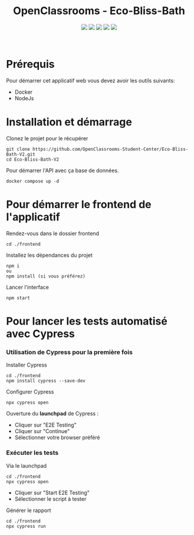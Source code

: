 <div align="center">

# OpenClassrooms - Eco-Bliss-Bath
</div>

<p align="center">
    <img src="https://img.shields.io/badge/MariaDB-v11.7.2-blue">
    <img src="https://img.shields.io/badge/Symfony-v6.2-blue">
    <img src="https://img.shields.io/badge/Angular-v13.3.0-blue">
    <img src="https://img.shields.io/badge/docker--build-passing-brightgreen">
    <img src="https://img.shields.io/badge/Cypress-v14.5.2-blue">
  <br><br><br>
</p>

# Prérequis
Pour démarrer cet applicatif web vous devez avoir les outils suivants:
- Docker
- NodeJs

# Installation et démarrage
Clonez le projet pour le récupérer
``` 
git clone https://github.com/OpenClassrooms-Student-Center/Eco-Bliss-Bath-V2.git
cd Eco-Bliss-Bath-V2
```
Pour démarrer l'API avec ça base de données.
```
docker compose up -d
```
# Pour démarrer le frontend de l'applicatif
Rendez-vous dans le dossier frontend
```
cd ./frontend
```
Installez les dépendances du projet
```
npm i
ou
npm install (si vous préférez)
```
Lancer l'interface
```
npm start
```

# Pour lancer les tests automatisé avec Cypress
### Utilisation de Cypress pour la première fois
Installer Cypress
```
cd ./frontend
npm install cypress --save-dev
```
Configurer Cypress
```
npx cypress open
```  
Ouverture du **launchpad** de Cypress :   
* Cliquer sur "E2E Testing"
* Cliquer sur "Continue"  
* Sélectionner votre browser préféré

### Exécuter les tests
Via le launchpad
```
cd ./frontend
npx cypress open
```
* Cliquer sur "Start E2E Testing"
* Sélectionner le script à tester

Générer le rapport
```
cd ./frontend
npx cypress run
```
